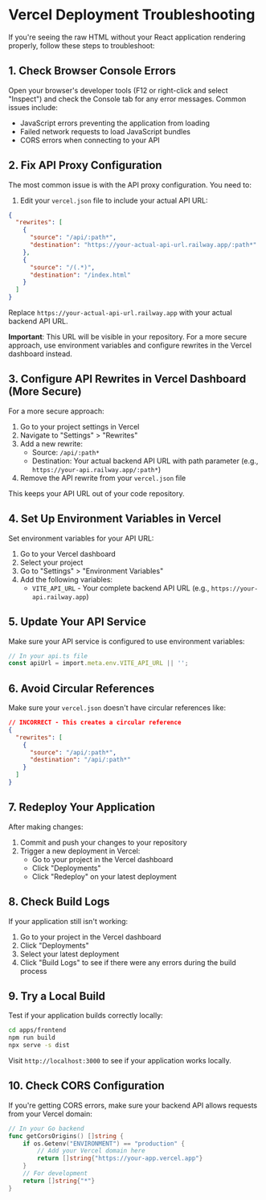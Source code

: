# Vercel Deployment Troubleshooting

If you're seeing the raw HTML without your React application rendering properly, follow these steps to troubleshoot:

## 1. Check Browser Console Errors

Open your browser's developer tools (F12 or right-click and select "Inspect") and check the Console tab for any error messages. Common issues include:

- JavaScript errors preventing the application from loading
- Failed network requests to load JavaScript bundles
- CORS errors when connecting to your API

## 2. Fix API Proxy Configuration

The most common issue is with the API proxy configuration. You need to:

1. Edit your `vercel.json` file to include your actual API URL:

```json
{
  "rewrites": [
    {
      "source": "/api/:path*",
      "destination": "https://your-actual-api-url.railway.app/:path*"
    },
    {
      "source": "/(.*)",
      "destination": "/index.html"
    }
  ]
}
```

Replace `https://your-actual-api-url.railway.app` with your actual backend API URL.

**Important**: This URL will be visible in your repository. For a more secure approach, use environment variables and configure rewrites in the Vercel dashboard instead.

## 3. Configure API Rewrites in Vercel Dashboard (More Secure)

For a more secure approach:

1. Go to your project settings in Vercel
2. Navigate to "Settings" > "Rewrites"
3. Add a new rewrite:
   - Source: `/api/:path*`
   - Destination: Your actual backend API URL with path parameter (e.g., `https://your-api.railway.app/:path*`)
4. Remove the API rewrite from your `vercel.json` file

This keeps your API URL out of your code repository.

## 4. Set Up Environment Variables in Vercel

Set environment variables for your API URL:

1. Go to your Vercel dashboard
2. Select your project
3. Go to "Settings" > "Environment Variables"
4. Add the following variables:
   - `VITE_API_URL` - Your complete backend API URL (e.g., `https://your-api.railway.app`)

## 5. Update Your API Service

Make sure your API service is configured to use environment variables:

```typescript
// In your api.ts file
const apiUrl = import.meta.env.VITE_API_URL || '';
```

## 6. Avoid Circular References

Make sure your `vercel.json` doesn't have circular references like:

```json
// INCORRECT - This creates a circular reference
{
  "rewrites": [
    { 
      "source": "/api/:path*", 
      "destination": "/api/:path*" 
    }
  ]
}
```

## 7. Redeploy Your Application

After making changes:

1. Commit and push your changes to your repository
2. Trigger a new deployment in Vercel:
   - Go to your project in the Vercel dashboard
   - Click "Deployments"
   - Click "Redeploy" on your latest deployment

## 8. Check Build Logs

If your application still isn't working:

1. Go to your project in the Vercel dashboard
2. Click "Deployments"
3. Select your latest deployment
4. Click "Build Logs" to see if there were any errors during the build process

## 9. Try a Local Build

Test if your application builds correctly locally:

```bash
cd apps/frontend
npm run build
npx serve -s dist
```

Visit `http://localhost:3000` to see if your application works locally.

## 10. Check CORS Configuration

If you're getting CORS errors, make sure your backend API allows requests from your Vercel domain:

```go
// In your Go backend
func getCorsOrigins() []string {
    if os.Getenv("ENVIRONMENT") == "production" {
        // Add your Vercel domain here
        return []string{"https://your-app.vercel.app"}
    }
    // For development
    return []string{"*"}
}
``` 